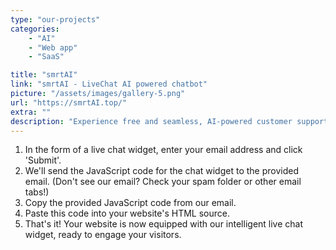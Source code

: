 ```yaml
---
type: "our-projects"
categories: 
    - "AI"
    - "Web app"
    - "SaaS"

title: "smrtAI"
link: "smrtAI - LiveChat AI powered chatbot"
picture: "/assets/images/gallery-5.png"
url: "https://smrtAI.top/"
extra: ""
description: "Experience free and seamless, AI-powered customer support on your website with our easy to install live chat widget."
---
```

1. In the form of a live chat widget, enter your email address and click 'Submit'.
2. We'll send the JavaScript code for the chat widget to the provided email. (Don't see our email? Check your spam folder or other email tabs!)
3. Copy the provided JavaScript code from our email.
4. Paste this code into your website's HTML source.
5. That's it! Your website is now equipped with our intelligent live chat widget, ready to engage your visitors.
